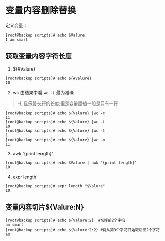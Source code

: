 # 变量内容删除替换

定义变量：
```shell
[root@backup scripts]# echo $Valure
I am smart
```


## 获取变量内容字符长度

1. ${#Valure}
```shell
[root@backup scripts]# echo ${#Valure}
10
```
2. wc
由结果中看 `wc -L` 最为准确
> -L 显示最长行的长度;但是变量赋值一般是只有一行
```shell
[root@backup scripts]# echo ${Valure} |wc -c
11
[root@backup scripts]# echo ${Valure} |wc -L
10
[root@backup scripts]# echo ${Valure} |wc -l
1
[root@backup scripts]# echo ${Valure} |wc -m
11
```

3. awk '{print length}'
```shell
[root@backup scripts]# echo $Valure | awk '{print length}'
10
```

4. expr length
```shell
[root@backup scripts]# expr length "$Valure"
10
```


## 变量内容切片${Valure:N}
```shell
[root@backup scripts]# echo ${Valure:2}  #切掉前2个字符
am smart
[root@backup scripts]# echo ${Valure:2:2} #将从第3个字符开始取后面2个字符
am
```
 



